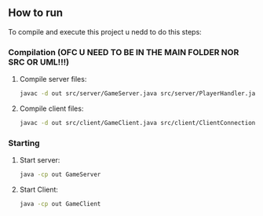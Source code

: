 ## How to run

To compile and execute this project u nedd to do this steps:

### Compilation (OFC U NEED TO BE IN THE MAIN FOLDER NOR SRC OR UML!!!)

1. Compile server files:
    ```sh
    javac -d out src/server/GameServer.java src/server/PlayerHandler.java
    ```

2. Compile client files:
    ```sh
    javac -d out src/client/GameClient.java src/client/ClientConnection.java src/client/ClientInputHandler.java src/client/ClientOutputHandler.java
    ```

### Starting

1. Start server:
    ```sh
    java -cp out GameServer
    ```

2. Start Client:
    ```sh
    java -cp out GameClient
    ```